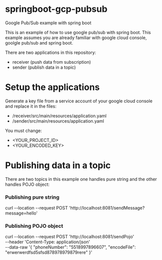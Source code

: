 # springboot-gcp-pubsub
Google Pub/Sub example with spring boot 

This is an example of how to use google pub/sub with spring boot. This example assumes you are already familiar with google cloud console, goolgle pub/sub and spring boot.

There are two applications in this repository:
 * receiver (push data from subscription)
 * sender (publish data in a topic)

# Setup the applications

 Generate a key file from a service account of your google cloud console and replace it in the files:
 
 * /receiver/src/main/resources/application.yaml
 * /sender/src/main/resources/application.yaml

You must change:
* <YOUR_PROJECT_ID>
* <YOUR_ENCODED_KEY>

# Publishing data in a topic 

There are two topics in this example one handles pure string and the other handles POJO object:

### Publishing pure string

curl --location --request POST 'http://localhost:8081/sendMessage?message=hello'

### Publishing POJO object

curl --location --request POST 'http://localhost:8081/sendPojo' \
--header 'Content-Type: application/json' \
--data-raw '{
    "phoneNumber": "5518997896607",
    "encodeFile": "erwerwerdfsd5sfsd878978979879rere"
}'




